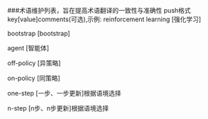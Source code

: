 ###术语维护列表，旨在提高术语翻译的一致性与准确性
push格式 key[value]comments(可选),示例: reinforcement learning [强化学习]


bootstrap [bootstrap]

agent [智能体]

off-policy [异策略]

on-policy  [同策略]

one-step  [一步、一步更新]根据语境选择

n-step  [n步、n步更新]根据语境选择
